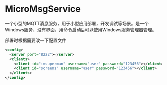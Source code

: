# MicroMsgService
一个小型的MQTT消息服务，用于小型应用部署，开发调试等场景。是一个Windows服务，没有界面，用命令启动后可以使用Windows服务管理器管理。

部署时根据需要改一下配置文件
```xml
<config>
  <server port="8222"></server>
  <clients>
    <client id="imsuperman" username="user" password="123456"></client>
    <client id="screens" username="user" password="123456"></client>
  </clients>
</config>
```
